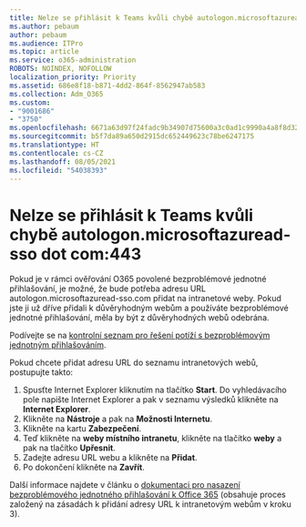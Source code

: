 ```yaml
---
title: Nelze se přihlásit k Teams kvůli chybě autologon.microsoftazuread-sso.com:443
ms.author: pebaum
author: pebaum
ms.audience: ITPro
ms.topic: article
ms.service: o365-administration
ROBOTS: NOINDEX, NOFOLLOW
localization_priority: Priority
ms.assetid: 686e8f18-b871-4dd2-864f-8562947ab583
ms.collection: Adm_O365
ms.custom:
- "9001686"
- "3750"
ms.openlocfilehash: 6671a63d97f24fadc9b34907d75600a3c0ad1c9990a4a8f8d32034c11e8a952e
ms.sourcegitcommit: b5f7da89a650d2915dc652449623c78be6247175
ms.translationtype: HT
ms.contentlocale: cs-CZ
ms.lasthandoff: 08/05/2021
ms.locfileid: "54038393"
---
```

# <a name="unable-to-log-into-teams-due-to-error-autologonmicrosoftazuread-sso-dot-com443"></a>Nelze se přihlásit k Teams kvůli chybě autologon.microsoftazuread-sso dot com:443

Pokud je v rámci ověřování O365 povolené bezproblémové jednotné přihlašování, je možné, že bude potřeba adresu URL autologon.microsoftazuread-sso.com přidat na intranetové weby.  Pokud jste ji už dříve přidali k důvěryhodným webům a používáte bezproblémové jednotné přihlašování, měla by být z důvěryhodných webů odebrána.

Podívejte se na [kontrolní seznam pro řešení potíží s bezproblémovým jednotným přihlašováním](https://docs.microsoft.com/azure/active-directory/hybrid/tshoot-connect-sso#troubleshooting-checklist).

Pokud chcete přidat adresu URL do seznamu intranetových webů, postupujte takto:

1. Spusťte Internet Explorer kliknutím na tlačítko **Start**. Do vyhledávacího pole napište Internet Explorer a pak v seznamu výsledků klikněte na **Internet Explorer**.
2. Klikněte na **Nástroje** a pak na **Možnosti Internetu**.
3. Klikněte na kartu **Zabezpečení**.
4. Teď klikněte na **weby místního intranetu**, klikněte na tlačítko **weby** a pak na tlačítko **Upřesnit**.
5. Zadejte adresu URL webu a klikněte na **Přidat**.
6. Po dokončení klikněte na **Zavřít**.

Další informace najdete v článku o [dokumentaci pro nasazení bezproblémového jednotného přihlašování k Office 365](https://docs.microsoft.com/azure/active-directory/hybrid/how-to-connect-sso-quick-start) (obsahuje proces založený na zásadách k přidání adresy URL k intranetovým webům v kroku 3).
